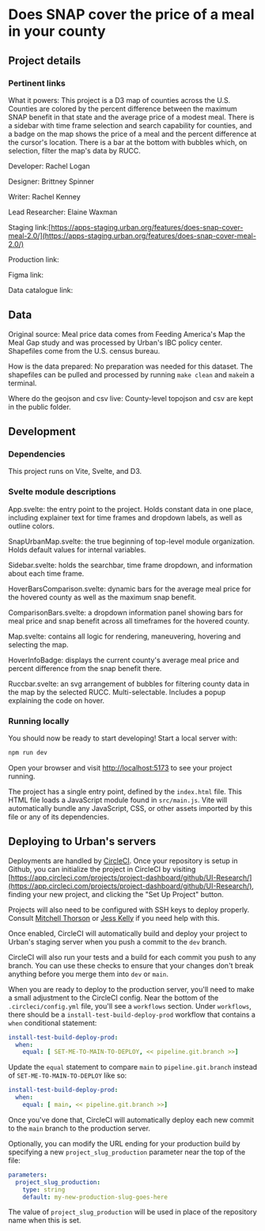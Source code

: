 # Does SNAP cover the price of a meal in your county

## Project details

### Pertinent links
What it powers: This project is a D3 map of counties across the U.S. Counties are colored by the percent difference between the maximum SNAP benefit in that state and the average price of a modest meal. There is a sidebar with time frame selection and search capability for counties, and a badge on the map shows the price of a meal and the percent difference at the cursor's location. There is a bar at the bottom with bubbles  which, on selection, filter the map's data by RUCC.

Developer: Rachel Logan

Designer: Brittney Spinner

Writer: Rachel Kenney

Lead Researcher: Elaine Waxman

Staging link:[https://apps-staging.urban.org/features/does-snap-cover-meal-2.0/](https://apps-staging.urban.org/features/does-snap-cover-meal-2.0/)

Production link:

Figma link:

Data catalogue link:


## Data
Original source: Meal price data comes from Feeding America's Map the Meal Gap study and was processed by Urban's IBC policy center. Shapefiles come from the U.S. census bureau.

How is the data prepared: No preparation was needed for this dataset. The shapefiles can be pulled and processed by running ```make clean``` and ```make```in a terminal.

Where do the geojson and csv live: County-level topojson and csv are kept in the public folder.


## Development

### Dependencies
This project runs on Vite, Svelte, and D3.

### Svelte module descriptions
App.svelte: the entry point to the project. Holds constant data in one place, including explainer text for time frames and dropdown labels, as well as outline colors.

SnapUrbanMap.svelte: the true beginning of top-level module organization. Holds default values for internal variables.

Sidebar.svelte: holds the searchbar, time frame dropdown, and information about each time frame. 

HoverBarsComparison.svelte: dynamic bars for the average meal price for the hovered county as well as the maximum snap benefit. 

ComparisonBars.svelte: a dropdown information panel showing bars for meal price and snap benefit across all timeframes for the hovered county. 

Map.svelte: contains all logic for rendering, maneuvering, hovering and selecting the map. 

HoverInfoBadge: displays the current county's average meal price and percent difference from the snap benefit there. 

Ruccbar.svelte: an svg arrangement of bubbles for filtering county data in the map by the selected RUCC. Multi-selectable. Includes a popup explaining the code on hover.


### Running locally

You should now be ready to start developing! Start a local server with:

```bash
npm run dev
```

Open your browser and visit [http://localhost:5173](http://localhost:5173) to see your project running.

The project has a single entry point, defined by the `index.html` file. This HTML file loads a JavaScript module found in `src/main.js`. Vite will automatically bundle any JavaScript, CSS, or other assets imported by this file or any of its dependencies.


## Deploying to Urban's servers

Deployments are handled by [CircleCI](https://app.circleci.com/). Once your repository is setup in Github, you can initialize the project in CircleCI by visiting [https://app.circleci.com/projects/project-dashboard/github/UI-Research/](https://app.circleci.com/projects/project-dashboard/github/UI-Research/), finding your new project, and clicking the "Set Up Project" button.

Projects will also need to be configured with SSH keys to deploy properly. Consult [Mitchell Thorson](mailto:MThorson@urban.org) or [Jess Kelly](mailto:JKelly@urban.org) if you need help with this.

Once enabled, CircleCI will automatically build and deploy your project to Urban's staging server when you push a commit to the `dev` branch.

CircleCI will also run your tests and a build for each commit you push to any branch. You can use these checks to ensure that your changes don't break anything before you merge them into `dev` or `main`.

When you are ready to deploy to the production server, you'll need to make a small adjustment to the CircleCI config. Near the bottom of the `.circleci/config.yml` file, you'll see a `workflows` section. Under `workflows`, there should be a `install-test-build-deploy-prod` workflow that contains a `when` conditional statement:

```yaml
install-test-build-deploy-prod:
  when:
    equal: [ SET-ME-TO-MAIN-TO-DEPLOY, << pipeline.git.branch >>]
```

Update the `equal` statement to compare `main` to `pipeline.git.branch` instead of `SET-ME-TO-MAIN-TO-DEPLOY` like so:

```yaml
install-test-build-deploy-prod:
  when:
    equal: [ main, << pipeline.git.branch >>]
```

Once you've done that, CircleCI will automatically deploy each new commit to the `main` branch to the production server.

Optionally, you can modify the URL ending for your production build by specifying a new `project_slug_production` parameter near the top of the file:  

```yaml
parameters:
  project_slug_production:
    type: string
    default: my-new-production-slug-goes-here
```

The value of `project_slug_production` will be used in place of the repository name when this is set.
